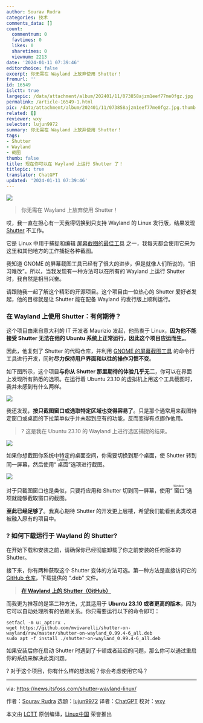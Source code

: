 ```yaml
---
author: Sourav Rudra
categories: 技术
comments_data: []
count:
  commentnum: 0
  favtimes: 0
  likes: 0
  sharetimes: 0
  viewnum: 2213
date: '2024-01-11 07:39:46'
editorchoice: false
excerpt: 你无需在 Wayland 上放弃使用 Shutter！
fromurl: ''
id: 16549
islctt: true
largepic: /data/attachment/album/202401/11/073858ajzm1eef77me0fgz.jpg
permalink: /article-16549-1.html
pic: /data/attachment/album/202401/11/073858ajzm1eef77me0fgz.jpg.thumb.jpg
related: []
reviewer: wxy
selector: lujun9972
summary: 你无需在 Wayland 上放弃使用 Shutter！
tags:
- Shutter
- Wayland
- 截图
thumb: false
title: 现在你可以在 Wayland 上运行 Shutter 了！
titlepic: true
translator: ChatGPT
updated: '2024-01-11 07:39:46'
---
```


![](/data/attachment/album/202401/11/073858ajzm1eef77me0fgz.jpg)



> 
> 你无需在 Wayland 上放弃使用 Shutter！
> 
> 
> 


哎，我一直在担心有一天我得切换到只支持 Wayland 的 Linux 发行版，结果发现 [Shutter](https://shutter-project.org/) 不工作。


它是 Linux 中用于捕捉和编辑 [屏幕截图的最佳工具](https://itsfoss.com/take-screenshot-linux/) 之一，我每天都会使用它来为这里和其他地方的工作捕捉各种截图。


我知道 GNOME 的屏幕截图工具已经有了很大的进步，但是就像人们所说的，“旧习难改”。所以，当我发现有一种方法可以在所有的 Wayland 上运行 Shutter 时，我自然是相当兴奋。


请跟随我一起了解这个精彩的开源项目。这个项目由一位热心的 Shutter 爱好者发起，他的目标就是让 Shutter 能在配备 Wayland 的发行版上顺利运行。


### 在 Wayland 上使用 Shutter：有何期待？


这个项目由来自意大利的 IT 开发者 Maurizio 发起，他热衷于 Linux，**因为他不能接受 Shutter 无法在他的 Ubuntu 系统上正常运行，因此这个项目应运而生。**。


因此，他复刻了 Shutter 的代码仓库，并利用 [GNOME 的屏幕截图工具](https://gitlab.gnome.org/GNOME/gnome-screenshot) 的命令行工具进行开发，同时**尽力保持用户界面和以往的操作习惯不变**。


如下图所示，这个项目**与你从 Shutter 那里期待的体验几乎无二**，你可以在界面上发现所有熟悉的选项。在运行着 Ubuntu 23.10 的虚拟机上用这个工具截图时，我并未感到有什么两样。


![](/data/attachment/album/202401/11/073948f768pxxxp087ht7r.png)


我还发现，**按只截图窗口或选取特定区域也变得容易了**。只是那个通常用来截图特定窗口或桌面的下拉菜单似乎并未起到应有的功能，反而变得有点挪作他用。



> 
> ? 这是我在 Ubuntu 23.10 的 Wayland 上进行选区捕捉的结果。
> 
> 
> 


![](/data/attachment/album/202401/11/073949l6a8p9mz3liw8ppu.png)


如果你想截图你系统中特定的桌面空间，你需要切换到那个桌面，使 Shutter 转到同一屏幕，然后使用“<ruby> 桌面 <rt>  Desktop </rt></ruby>”选项进行截图。


![](/data/attachment/album/202401/11/073949rks2ask2jr9o9faa.png)


对于只截图窗口也是类似，只要将应用和 Shutter 切到同一屏幕，使用“<ruby> 窗口 <rt>  Window </rt></ruby>”选项就能够截取窗口的截图。


**至此已经足够了**。我真心期待 Shutter 的开发更上层楼，希望我们能看到此类改进被融入原有的项目中。


### ? 如何下载运行于 Wayland 的 Shutter?


在开始下载和安装之前，请确保你已经彻底卸载了你之前安装的任何版本的 Shutter。


接下来，你有两种获取这个 Shutter 变体的方法可选。第一种方法是直接访问它的 [GitHub 仓库](https://github.com/mvivarelli/shutter-on-wayland/tree/master)，下载提供的 “.deb” 文件。



> 
> **[在 Wayland 上的 Shutter（GitHub）](https://github.com/mvivarelli/shutter-on-wayland/blob/master/shutter-on-wayland_0.99.4-6_all.deb)**
> 
> 
> 


而我更为推荐的是第二种方法，尤其适用于 **Ubuntu 23.10 或者更高的版本**，因为它可以自动处理所有的依赖关系。你只需要运行以下的命令即可：



```
setfacl -m u:_apt:rx .
wget https://github.com/mvivarelli/shutter-on-wayland/raw/master/shutter-on-wayland_0.99.4-6_all.deb
sudo apt -f install ./shutter-on-wayland_0.99.4-6_all.deb

```

如果安装后你在启动 Shutter 时遇到了卡顿或者延迟的问题，那么你可以通过重启你的系统来解决此类问题。


? 对于这个项目，你有什么样的想法呢？你会考虑使用它吗？




---


via: <https://news.itsfoss.com/shutter-wayland-linux/>


作者：[Sourav Rudra](https://news.itsfoss.com/author/sourav/) 选题：[lujun9972](https://github.com/lujun9972) 译者：[ChatGPT](https://linux.cn/lctt/ChatGPT) 校对：[wxy](https://github.com/wxy)


本文由 [LCTT](https://github.com/LCTT/TranslateProject) 原创编译，[Linux中国](https://linux.cn/) 荣誉推出